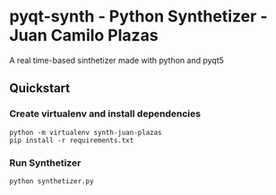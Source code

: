 # **pyqt-synth - Python Synthetizer - Juan Camilo Plazas**

A real time-based sinthetizer made with python and pyqt5

## **Quickstart**

### **Create virtualenv and install dependencies**

    python -m virtualenv synth-juan-plazas
    pip install -r requirements.txt

### **Run Synthetizer**

    python synthetizer.py
